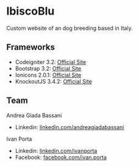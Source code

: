 # IbiscoBlu
Custom website of an dog breeding based in Italy.

## Frameworks
- Codeigniter 3.2: [Official Site](https://www.linkedin.com/in/andreagiadabassani/)
- Bootstrap 3.2: [Official Site](http://getbootstrap.com/)
- Ionicons 2.0.1:  [Official Site](http://ionicons.com/)
- KnockoutJS 3.4.2: [Official Site](http://knockoutjs.com/)

## Team
Andrea Giada Bassani 
- Linkedin: [linkedin.com/andreagiadabassani](https://www.linkedin.com/in/andreagiadabassani/)

Ivan Porta
- Linkedin: [linkedin.com/ivanporta](https://www.linkedin.com/in/ivanporta/)
- Facebook: [facebook.com/ivan.porta](https://www.facebook.com/ivan.porta)
